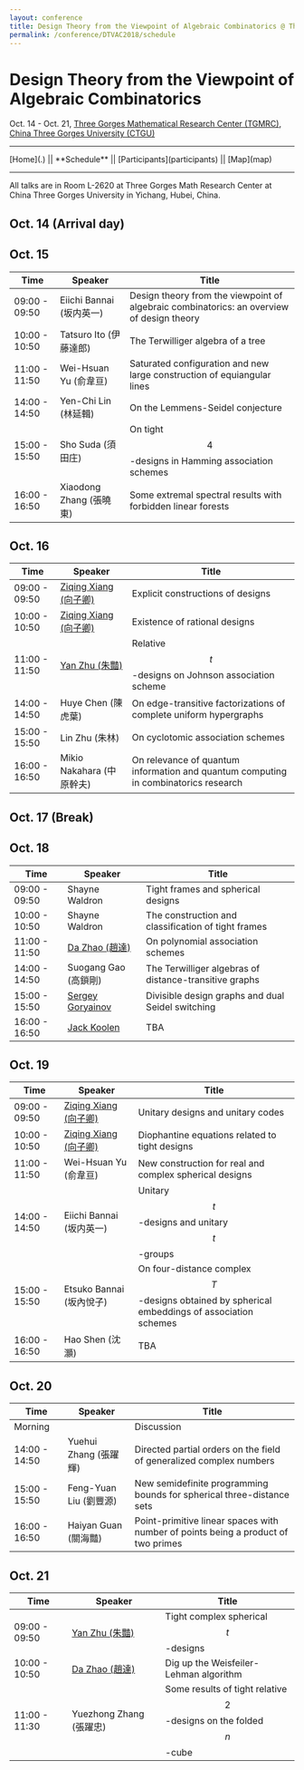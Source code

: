```yaml
---
layout: conference
title: Design Theory from the Viewpoint of Algebraic Combinatorics @ Three Gorges Mathematical Research Center
permalink: /conference/DTVAC2018/schedule
---
```


# Design Theory from the Viewpoint of Algebraic Combinatorics

Oct. 14 - Oct. 21, [Three Gorges Mathematical Research Center (TGMRC)](http://mathcenter.ctgu.edu.cn/), [China Three Gorges University (CTGU)](http://www.ctgu.edu.cn/)

<hr />
[Home](.) || **Schedule** || [Participants](participants) || [Map](map)
<hr />

All talks are in Room L-2620 at Three Gorges Math Research Center at China Three Gorges University in Yichang, Hubei, China. 

## Oct. 14 (Arrival day)

## Oct. 15

Time             | Speaker                     | Title
---------------- | --------------------------- | --------------------
09:00 - 09:50    | Eiichi Bannai (坂内英一)    | Design theory from the viewpoint of algebraic combinatorics: an overview of design theory
10:00 - 10:50    | Tatsuro Ito (伊藤達郎)      | The Terwilliger algebra of a tree
11:00 - 11:50    | Wei-Hsuan Yu (俞韋亘)       | Saturated configuration and new large construction of equiangular lines
14:00 - 14:50    | Yen-Chi Lin (林延輯)        | On the Lemmens-Seidel conjecture
15:00 - 15:50    | Sho Suda (須田庄)           | On tight $$4$$-designs in Hamming association schemes
16:00 - 16:50    | Xiaodong Zhang (張曉東)     | Some extremal spectral results with forbidden linear forests

## Oct. 16

Time             | Speaker                                     | Title
---------------- | ---------------------------                 | --------------------
09:00 - 09:50    | [Ziqing Xiang (向子卿)](http://ziqing.org/) | Explicit constructions of designs
10:00 - 10:50    | [Ziqing Xiang (向子卿)](http://ziqing.org/) | Existence of rational designs
11:00 - 11:50    | [Yan Zhu (朱豔)](http://yanzhu.org/)        | Relative $$t$$-designs on Johnson association scheme
14:00 - 14:50    | Huye Chen (陳虎葉)                          | On edge-transitive factorizations of complete uniform hypergraphs
15:00 - 15:50    | Lin Zhu (朱林)                              | On cyclotomic association schemes
16:00 - 16:50    | Mikio Nakahara (中原幹夫)                   | On relevance of quantum information and quantum computing in combinatorics research

## Oct. 17 (Break)

## Oct. 18

Time             | Speaker                                                                               | Title
---------------- | ---------------------------                                                           | --------------------
09:00 - 09:50    | Shayne Waldron                                                                        | Tight frames and spherical designs
10:00 - 10:50    | Shayne Waldron                                                                        | The construction and classification of tight frames
11:00 - 11:50    | [Da Zhao (趙達)](http://zhaoda.org/)                                                  | On polynomial association schemes
14:00 - 14:50    | Suogang Gao (高鎖剛)                                                                  | The Terwilliger algebras of distance-transitive graphs
15:00 - 15:50    | [Sergey Goryainov](http://www.math.sjtu.edu.cn/faculty/postdocs/Goryainov/index.html) | Divisible design graphs and dual Seidel switching
16:00 - 16:50    | [Jack Koolen](http://staff.ustc.edu.cn/~koolen/)                                      | TBA

## Oct. 19

Time             | Speaker                                     | Title
---------------- | ---------------------------                 | --------------------
09:00 - 09:50    | [Ziqing Xiang (向子卿)](http://ziqing.org/) | Unitary designs and unitary codes
10:00 - 10:50    | [Ziqing Xiang (向子卿)](http://ziqing.org/) | Diophantine equations related to tight designs
11:00 - 11:50    | Wei-Hsuan Yu (俞韋亘)                       | New construction for real and complex spherical designs
14:00 - 14:50    | Eiichi Bannai (坂内英一)                    | Unitary $$t$$-designs and unitary $$t$$-groups
15:00 - 15:50    | Etsuko Bannai (坂內悅子)                    | On four-distance complex $$T$$-designs obtained by spherical embeddings of association schemes
16:00 - 16:50    | Hao Shen (沈灝)                             | TBA

## Oct. 20

Time             | Speaker                     | Title
---------------- | --------------------------- | --------------------
Morning          |                             | Discussion
14:00 - 14:50    | Yuehui Zhang (張躍輝)       | Directed partial orders on the field of generalized complex numbers
15:00 - 15:50    | Feng-Yuan Liu (劉豐源)      | New semidefinite programming bounds for spherical three-distance sets
16:00 - 16:50    | Haiyan Guan (關海豔)        | Point-primitive linear spaces with number of points being a product of two primes

## Oct. 21

Time             | Speaker                              | Title
---------------- | ---------------------------          | --------------------
09:00 - 09:50    | [Yan Zhu (朱豔)](http://yanzhu.org/) | Tight complex spherical $$t$$-designs
10:00 - 10:50    | [Da Zhao (趙達)](http://zhaoda.org/) | Dig up the Weisfeiler-Lehman algorithm
11:00 - 11:30    | Yuezhong Zhang (張躍忠)              | Some results of tight relative $$2$$-designs on the folded $$n$$-cube
